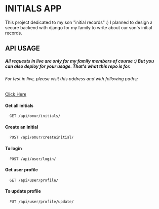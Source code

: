 # INITIALS APP

This project dedicated to my son "initial records" :) I planned to design a secure backend with django for my family to write about our son's initial records.

## API USAGE

##### All requests in live are only for my family members of course :) But you can also deploy for your usage. That's what this repo is for.
###### For test in live, please visit this address and with following paths;

[Click Here](https://omurziyad.herokuapp.com/)


#### Get all initials

```http
  GET /api/omur/initials/
```

#### Create an initial

```http
  POST /api/omur/createinitial/
```

#### To login

```http
  POST /api/user/login/
```

#### Get user profile

```http
  GET /api/user/profile/
```

#### To update profile

```http
  PUT /api/user/profile/update/
```
